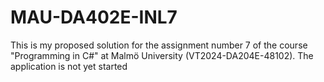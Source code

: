 # MAU-DA402E-INL7
 This is my proposed solution for the assignment number 7 of the course "Programming in C#" at Malmö University (VT2024-DA204E-48102).
 The application is not yet started

